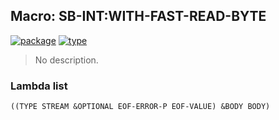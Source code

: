 ## Macro: SB-INT:WITH-FAST-READ-BYTE
[![package](https://img.shields.io/badge/Package-SB--INT-5f9ea0.svg?style=social&colorA=999999)](../) [![type](https://img.shields.io/badge/Type-Macro-5f9ea0.svg?style=social&colorA=999999)](../#macro) 

> No description.

### Lambda list
```
((TYPE STREAM &OPTIONAL EOF-ERROR-P EOF-VALUE) &BODY BODY)
```
